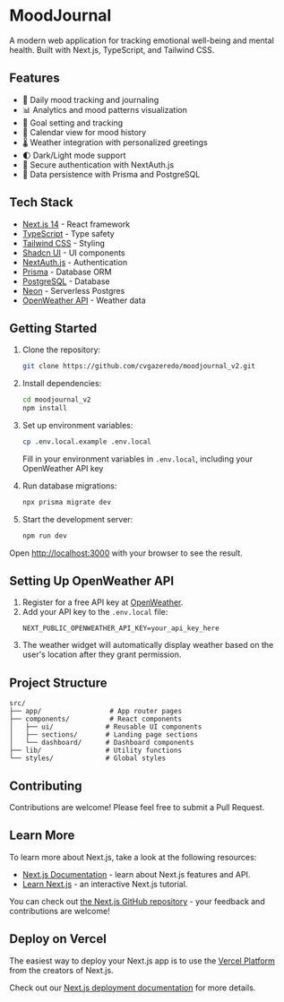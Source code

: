 # MoodJournal

A modern web application for tracking emotional well-being and mental health. Built with Next.js, TypeScript, and Tailwind CSS.

## Features

- 📝 Daily mood tracking and journaling
- 📊 Analytics and mood patterns visualization
- 🎯 Goal setting and tracking
- 📅 Calendar view for mood history
- 🌡️ Weather integration with personalized greetings
- 🌓 Dark/Light mode support
- 🔐 Secure authentication with NextAuth.js
- 💾 Data persistence with Prisma and PostgreSQL

## Tech Stack

- [Next.js 14](https://nextjs.org/) - React framework
- [TypeScript](https://www.typescriptlang.org/) - Type safety
- [Tailwind CSS](https://tailwindcss.com/) - Styling
- [Shadcn UI](https://ui.shadcn.com/) - UI components
- [NextAuth.js](https://next-auth.js.org/) - Authentication
- [Prisma](https://www.prisma.io/) - Database ORM
- [PostgreSQL](https://www.postgresql.org/) - Database
- [Neon](https://neon.tech/) - Serverless Postgres
- [OpenWeather API](https://openweathermap.org/) - Weather data

## Getting Started

1. Clone the repository:
   ```bash
   git clone https://github.com/cvgazeredo/moodjournal_v2.git
   ```

2. Install dependencies:
   ```bash
   cd moodjournal_v2
   npm install
   ```

3. Set up environment variables:
   ```bash
   cp .env.local.example .env.local
   ```
   Fill in your environment variables in `.env.local`, including your OpenWeather API key

4. Run database migrations:
   ```bash
   npx prisma migrate dev
   ```

5. Start the development server:
   ```bash
   npm run dev
   ```

Open [http://localhost:3000](http://localhost:3000) with your browser to see the result.

## Setting Up OpenWeather API

1. Register for a free API key at [OpenWeather](https://openweathermap.org/api).
2. Add your API key to the `.env.local` file:
   ```
   NEXT_PUBLIC_OPENWEATHER_API_KEY=your_api_key_here
   ```
3. The weather widget will automatically display weather based on the user's location after they grant permission.

## Project Structure

```
src/
├── app/                 # App router pages
├── components/          # React components
│   ├── ui/             # Reusable UI components
│   ├── sections/       # Landing page sections
│   └── dashboard/      # Dashboard components
├── lib/                # Utility functions
└── styles/             # Global styles
```

## Contributing

Contributions are welcome! Please feel free to submit a Pull Request.

## Learn More

To learn more about Next.js, take a look at the following resources:

- [Next.js Documentation](https://nextjs.org/docs) - learn about Next.js features and API.
- [Learn Next.js](https://nextjs.org/learn) - an interactive Next.js tutorial.

You can check out [the Next.js GitHub repository](https://github.com/vercel/next.js) - your feedback and contributions are welcome!

## Deploy on Vercel

The easiest way to deploy your Next.js app is to use the [Vercel Platform](https://vercel.com/new?utm_medium=default-template&filter=next.js&utm_source=create-next-app&utm_campaign=create-next-app-readme) from the creators of Next.js.

Check out our [Next.js deployment documentation](https://nextjs.org/docs/app/building-your-application/deploying) for more details.
